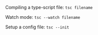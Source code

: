Compiling a type-script file:
`tsc filename`

Watch mode:
`tsc --watch filename`

Setup a config file:
`tsc --init`
